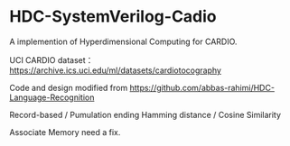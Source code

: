 # HDC-SystemVerilog-Cadio

A implemention of Hyperdimensional Computing for CARDIO.

UCI CARDIO dataset：https://archive.ics.uci.edu/ml/datasets/cardiotocography


Code and design modified from https://github.com/abbas-rahimi/HDC-Language-Recognition

Record-based / Pumulation ending
Hamming distance / Cosine Similarity 

Associate Memory need a fix.

